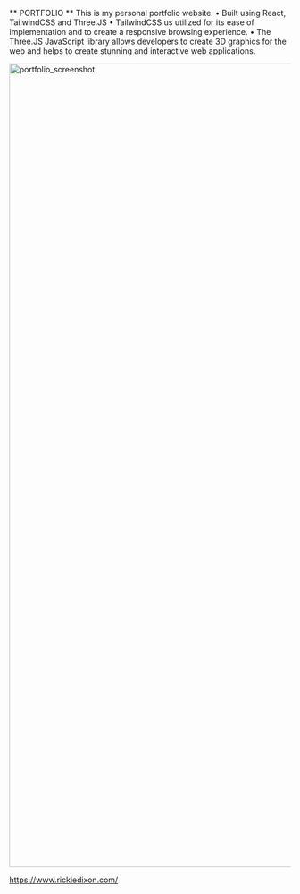** PORTFOLIO **
This is my personal portfolio website. 
• Built using React, TailwindCSS and Three.JS
• TailwindCSS us utilized for its ease of implementation and to create a responsive browsing experience.
• The Three.JS JavaScript library allows developers to create 3D graphics for the web and helps to create stunning and interactive web applications.
 
<img width="1437" alt="portfolio_screenshot" src="https://github.com/RDixonCodes/portfolioV2/assets/73620531/e75339e8-ba44-447f-9193-5dc5e4bebd49">

https://www.rickiedixon.com/
